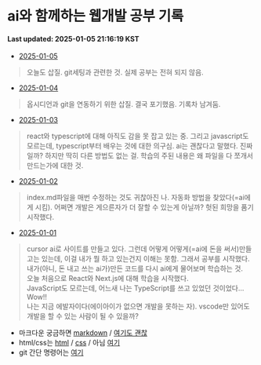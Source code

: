 # ai와 함께하는 웹개발 공부 기록
#### Last updated: 2025-01-05 21:16:19 KST

- [2025-01-05](20250105.md)
> 오늘도 삽질. git세팅과 관련한 것. 실제 공부는 전혀 되지 않음.

- [2025-01-04](20250104.md)
> 옵시디언과 git을 연동하기 위한 삽질. 결국 포기했음. 기록차 남겨둠.

- [2025-01-03](20250103.md)
> react와 typescript에 대해 아직도 감을 못 잡고 있는 중. 그리고 javascript도 모르는데, typescript부터 배우는 것에 대한 의구심. ai는 괜찮다고 말했다. 진짜일까? 하지만 딱히 다른 방법도 없는 걸. 학습의 주된 내용은 왜 파일을 다 쪼개서 만드는가에 대한 것.

- [2025-01-02](20250102.md)
> index.md파일을 매번 수정하는 것도 귀찮아진 나. 자동화 방법을 찾았다(=ai에게 시킴). 어쩌면 개발은 게으른자가 더 잘할 수 있는게 아닐까? 헛된 희망을 품기 시작했다.

- [2025-01-01](20250101.md)
> cursor ai로 사이트를 만들고 있다. 그런데 어떻게 어떻게(=ai에 돈을 써서)만들고는 있는데, 이걸 내가 뭘 하고 있는건지 이해는 못함. 그래서 공부를 시작했다. 내가(아니, 돈 내고 쓰는 ai가)만든 코드를 다시 ai에게 물어보며 학습하는 것.   
> 오늘 처음으로 React와 Next.js에 대해 학습을 시작했다.   
> JavaScript도 모르는데, 어느새 나는 TypeScript를 쓰고 있었던 것이었다... Wow!!  
> 나는 지금 에발자이다(에이아이가 없으면 개발을 못하는 자). vscode만 있어도 개발을 할 수 있는 사람이 될 수 있을까?
   
    



- 마크다운 궁금하면 [markdown](https://gist.github.com/ihoneymon/652be052a0727ad59601.js) / [여기도 괜찮](https://www.heropy.dev/p/B74sNE)
- html/css는 [html](https://developer.mozilla.org/ko/docs/Web/HTML) / [css](https://developer.mozilla.org/ko/docs/Web/CSS) / 아님 [여기](https://www.heropy.dev/p/xCoQJR)
- git 간단 명령어는 [여기](https://www.heropy.dev/p/PcUkdT)
